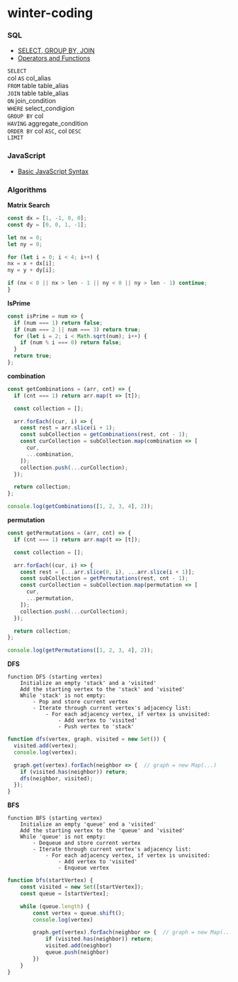 # winter-coding

### SQL
- [SELECT, GROUP BY, JOIN](https://spring-slipper-6a7.notion.site/SELECT-GROUP-BY-JOIN-287ab2a704964c31b04628193b1425a4)
- [Operators and Functions](https://spring-slipper-6a7.notion.site/Operators-and-Functions-6fe89bf2dd024e879e2ec16849d457b7)

`SELECT`  
  col `AS` col_alias  
`FROM` table table_alias    
`JOIN` table table_alias  
  `ON` join_condition  
`WHERE` select_condigion  
`GROUP BY` col     
  `HAVING` aggregate_condition  
`ORDER BY` col `ASC`, col `DESC`  
`LIMIT`  

### JavaScript
- [Basic JavaScript Syntax](https://spring-slipper-6a7.notion.site/Basic-JavaScript-Syntax-2337194a7b8c43b6adb901fd1e62f2dc)


### Algorithms

**Matrix Search**
```js
const dx = [1, -1, 0, 0];
const dy = [0, 0, 1, -1];

let nx = 0;
let ny = 0;

for (let i = 0; i < 4; i++) {
nx = x + dx[i];
ny = y + dy[i];

if (nx < 0 || nx > len - 1 || ny < 0 || ny > len - 1) continue;
}
```

**IsPrime**
```js
const isPrime = num => {
  if (num === 1) return false;
  if (num === 2 || num === 3) return true;
  for (let i = 2; i < Math.sqrt(num); i++) {
    if (num % i === 0) return false;
  }
  return true;
};
```

**combination**

```js
const getCombinations = (arr, cnt) => {
  if (cnt === 1) return arr.map(t => [t]);

  const collection = [];

  arr.forEach((cur, i) => {
    const rest = arr.slice(i + 1);
    const subCollection = getCombinations(rest, cnt - 1);
    const curCollection = subCollection.map(combination => [
      cur,
      ...combination,
    ]);
    collection.push(...curCollection);
  });

  return collection;
};

console.log(getCombinations([1, 2, 3, 4], 2));
```

**permutation**

```js
const getPermutations = (arr, cnt) => {
  if (cnt === 1) return arr.map(t => [t]);

  const collection = [];

  arr.forEach((cur, i) => {
    const rest = [...arr.slice(0, i), ...arr.slice(i + 1)];
    const subCollection = getPermutations(rest, cnt - 1);
    const curCollection = subCollection.map(permutation => [
      cur,
      ...permutation,
    ]);
    collection.push(...curCollection);
  });

  return collection;
};

console.log(getPermutations([1, 2, 3, 4], 2));
```

**DFS**
```
function DFS (starting vertex)
	Initialize an empty 'stack' and a 'visited'
	Add the starting vertex to the 'stack' and 'visited'
	While 'stack' is not empty:
		- Pop and store current vertex
		- Iterate through current vertex's adjacency list:
			- For each adjacency vertex, if vertex is unvisited:
				- Add vertex to 'visited'
				- Push vertex to 'stack'  
```

```js
function dfs(vertex, graph, visited = new Set()) {
  visited.add(vertex);
  console.log(vertex);

  graph.get(vertex).forEach(neighbor => {  // graph = new Map(...)
    if (visited.has(neighbor)) return;
    dfs(neighbor, visited);
  });
}
```

**BFS**
```
function BFS (starting vertex)
	Initialize an empty 'queue' end a 'visited'
	Add the starting vertex to the 'queue' and 'visited'
	While 'queue' is not empty:
		- Dequeue and store current vertex
		- Iterate through current vertex's adjacency list:
			- For each adjacency vertex, if vertex is unvisited:
				- Add vertex to 'visited'
				- Enqueue vertex
```

```jsx
function bfs(startVertex) {
	const visited = new Set([startVertex]);
	const queue = [startVertex];

	while (queue.length) {
		const vertex = queue.shift();
		console.log(vertex)

		graph.get(vertex).forEach(neighbor => {  // graph = new Map(...)
			if (visited.has(neighbor)) return;
			visited.add(neighbor)
			queue.push(neighbor)
		})
	}
}
```

